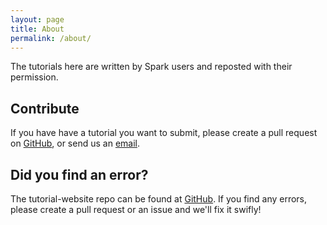 ```yaml
---
layout: page
title: About
permalink: /about/
---
```


The tutorials here are written by Spark users and reposted with their permission.

## Contribute
If you have have a tutorial you want to submit, please create a pull request on <a href="https://github.com/sparktutorials/sparktutorials.github.io" target="_blank">GitHub</a>, or send us an <a href="mailto:mail.davidaase@gmail.com">email</a>.

## Did you find an error?
The tutorial-website repo can be found at <a href="https://github.com/sparktutorials/sparktutorials.github.io" target="_blank">GitHub</a>. 
If you find any errors, please create a pull request or an issue and we'll fix it swifly! 
